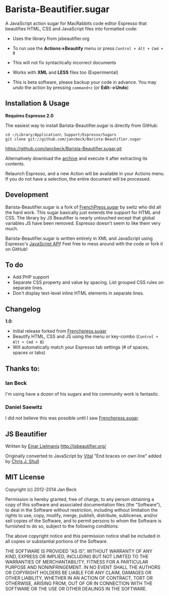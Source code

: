 # Barista-Beautifier.sugar

A JavaScript action sugar for MacRabbits code editor Espresso that beautifies HTML, CSS and JavaScript files into formatted code:

* Uses the library from jsbeautifier.org

* To run use the **Actions→Beautify** menu or press `Control + Alt + Cmd + B`

* This will not fix syntactically incorrect documents

* Works with **XML** and **LESS** files too (Experimental)

* This is beta software, please backup your code in advance. You may _undo_ the action by pressing `command+z` (or **Edit-→Undo**)

## Installation & Usage

**Requires Espresso 2.0**

The easiest way to install Barista-Beautifier.sugar is directly from GitHub:

    cd ~/Library/Application\ Support/Espresso/Sugars
    git clone git://github.com/jancbeck/Barista-Beautifier.sugar

https://github.com/jancbeck/Barista-Beautifier.sugar.git

Alternatively download the [archive](https://github.com/jancbeck/Barista-Beautifier.sugar/zipball/master) and execute it after extracting its contents.

Relaunch Espresso, and a new Action will be available in your Actions menu.
If you do not have a selection, the entire document will be processed.

## Development

Barista-Beautifier.sugar is a fork of [FrenchPress.sugar](http://github.com/switz/FrenchPress.sugar) by switz who did all the hard work. This sugar basically just extends the support for HTML and CSS. The library by JS Beautifier is nearly untouched except that global variables JS have been removed. Espresso doesn't seem to like them very much.

Barista-Beautifier.sugar is written entirely in XML and JavaScript using Espresso's [JavaScript API](http://wiki.macrabbit.com/index/JavaScriptActions/)! Feel free to mess around with the code or fork it on GitHub!

## To do
* Add PHP support
* Separate CSS property and value by spacing. List grouped CSS rules on separate lines.
* Don't display text-level inline HTML elements in separate lines.

## Changelog

**1.0**:

* Initial release forked from [Frenchpress.sugar](http://github.com/switz/FrenchPress.sugar)
* Beautify HTML, CSS and JS using the menu or key-combo (`Control + Alt + Cmd + B`)
* Will automatically match your Espresso tab settings (# of spaces, spaces or tabs)

## Thanks to:

### Ian Beck

I'm using have a dozen of his sugars and his community work is fantastic.

### Daniel Saewitz

I did not believe this was possible until I saw [Frenchpress.sugar](http://github.com/switz/FrenchPress.sugar).

## JS Beautifier

Written by [Einar Lielmanis](mailto:einar@jsbeautifier.org)
	http://jsbeautifier.org/

Originally converted to JavaScript by [Vital](mailto:vital76@gmail.com)
"End braces on own line" added by [Chris J. Shull](mailto:chrisjshull@gmail.com)

## MIT License

Copyright (c) 2012-2014 Jan Beck

Permission is hereby granted, free of charge, to any person obtaining a copy of this software and associated documentation files (the "Software"), to deal in the Software without restriction, including without limitation the rights to use, copy, modify, merge, publish, distribute, sublicense, and/or sell copies of the Software, and to permit persons to whom the Software is furnished to do so, subject to the following conditions:

The above copyright notice and this permission notice shall be included in all copies or substantial portions of the Software.

THE SOFTWARE IS PROVIDED "AS IS", WITHOUT WARRANTY OF ANY KIND, EXPRESS OR IMPLIED, INCLUDING BUT NOT LIMITED TO THE WARRANTIES OF MERCHANTABILITY, FITNESS FOR A PARTICULAR PURPOSE AND NONINFRINGEMENT. IN NO EVENT SHALL THE AUTHORS OR COPYRIGHT HOLDERS BE LIABLE FOR ANY CLAIM, DAMAGES OR OTHER LIABILITY, WHETHER IN AN ACTION OF CONTRACT, TORT OR OTHERWISE, ARISING FROM, OUT OF OR IN CONNECTION WITH THE SOFTWARE OR THE USE OR OTHER DEALINGS IN THE SOFTWARE.
